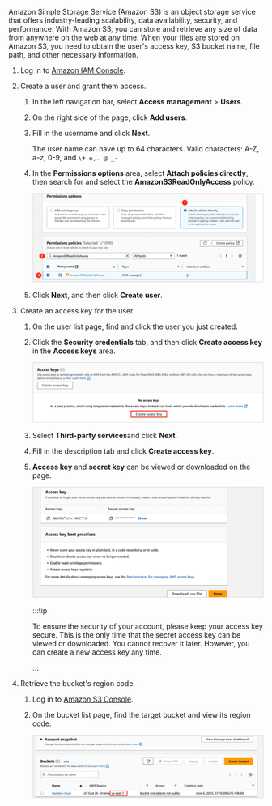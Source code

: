 Amazon Simple Storage Service (Amazon S3) is an object storage service that offers industry-leading scalability, data availability, security, and performance. With Amazon S3, you can store and retrieve any size of data from anywhere on the web at any time. When your files are stored on Amazon S3, you need to obtain the user's access key, S3 bucket name, file path, and other necessary information.

1. Log in to [Amazon IAM Console](https://console.aws.amazon.com/iamv2/home?#/home).

2. Create a user and grant them access.

    1. In the left navigation bar, select **Access management** > **Users**.

    2. On the right side of the page, click **Add users**.

    3. Fill in the username and click **Next**.

       The user name can have up to 64 characters. Valid characters: A-Z, a-z, 0-9, and `\+ =,. @ _-`

    4. In the **Permissions options** area, select **Attach policies directly**, then search for and select the **AmazonS3ReadOnlyAccess** policy.

       ![Grant AmazonS3ReadOnlyAccess](../images/grant_s3_read.png)

    5. Click **Next**, and then click **Create user**.

3. Create an access key for the user.

    1. On the user list page, find and click the user you just created.

    2. Click the **Security credentials** tab, and then click **Create access key** in the **Access keys** area.

       ![Create Access Key](../images/create_s3_ak.png)

    3. Select **Third-party services**and click **Next**.

    4. Fill in the description tab and click **Create access key**.

    5. **Access key** and **secret key** can be viewed or downloaded on the page.

       ![Obtain Access Key](../images/obtain_s3_ak.png)

       :::tip

       To ensure the security of your account, please keep your access key secure. This is the only time that the secret access key can be viewed or downloaded. You cannot recover it later. However, you can create a new access key any time.

       :::

4. Retrieve the bucket's region code.

    1. Log in to [Amazon S3 Console](https://console.aws.amazon.com/s3/buckets).

    2. On the bucket list page, find the target bucket and view its region code.

       ![Get Region Code](../images/obtain_s3_region.png)

